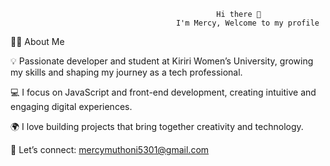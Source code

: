 
                                                
                                                
                                                
                                                
                                                  
                                                  Hi there 👋
                                         I'm Mercy, Welcome to my profile

👩‍💻 About Me

  💡 Passionate developer and student at Kiriri Women’s University, growing my skills and shaping my journey as a tech professional.

  💻 I focus on JavaScript and front-end development, creating intuitive and engaging digital experiences.

   🌍 I love building projects that bring together creativity and technology.

   📧 Let’s connect: mercymuthoni5301@gmail.com
